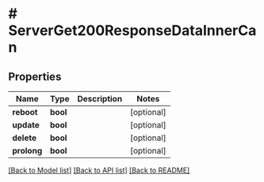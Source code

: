 # # ServerGet200ResponseDataInnerCan

## Properties

Name | Type | Description | Notes
------------ | ------------- | ------------- | -------------
**reboot** | **bool** |  | [optional]
**update** | **bool** |  | [optional]
**delete** | **bool** |  | [optional]
**prolong** | **bool** |  | [optional]

[[Back to Model list]](../../README.md#models) [[Back to API list]](../../README.md#endpoints) [[Back to README]](../../README.md)
